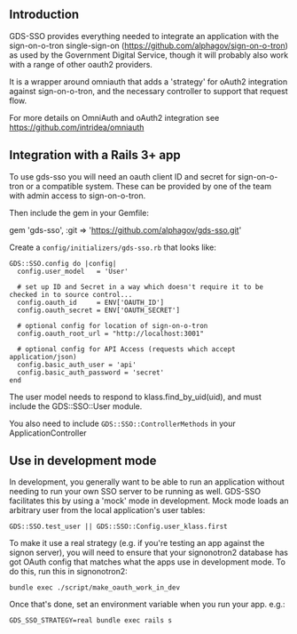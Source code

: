 ## Introduction

GDS-SSO provides everything needed to integrate an application with the sign-on-o-tron single-sign-on
(https://github.com/alphagov/sign-on-o-tron) as used by the Government Digital Service, though it
will probably also work with a range of other oauth2 providers.

It is a wrapper around omniauth that adds a 'strategy' for oAuth2 integration against sign-on-o-tron,
and the necessary controller to support that request flow.

For more details on OmniAuth and oAuth2 integration see https://github.com/intridea/omniauth


## Integration with a Rails 3+ app

To use gds-sso you will need an oauth client ID and secret for sign-on-o-tron or a compatible system.
These can be provided by one of the team with admin access to sign-on-o-tron.

Then include the gem in your Gemfile:

gem 'gds-sso', :git => 'https://github.com/alphagov/gds-sso.git'

Create a `config/initializers/gds-sso.rb` that looks like:

    GDS::SSO.config do |config|
      config.user_model   = 'User'

      # set up ID and Secret in a way which doesn't require it to be checked in to source control...
      config.oauth_id     = ENV['OAUTH_ID']
      config.oauth_secret = ENV['OAUTH_SECRET']

      # optional config for location of sign-on-o-tron
      config.oauth_root_url = "http://localhost:3001"

      # optional config for API Access (requests which accept application/json)
      config.basic_auth_user = 'api'
      config.basic_auth_password = 'secret'
    end

The user model needs to respond to klass.find_by_uid(uid), and must include the GDS::SSO::User module.

You also need to include `GDS::SSO::ControllerMethods` in your ApplicationController

## Use in development mode

In development, you generally want to be able to run an application without needing to run your own SSO server to be running as well. GDS-SSO facilitates this by using a 'mock' mode in development. Mock mode loads an arbitrary user from the local application's user tables:

    GDS::SSO.test_user || GDS::SSO::Config.user_klass.first

To make it use a real strategy (e.g. if you're testing an app against the signon server), you will need to ensure that your signonotron2 database has got OAuth config that matches what the apps use in development mode. To do this, run this in signonotron2:

    bundle exec ./script/make_oauth_work_in_dev

Once that's done, set an environment variable when you run your app. e.g.:

    GDS_SSO_STRATEGY=real bundle exec rails s 

